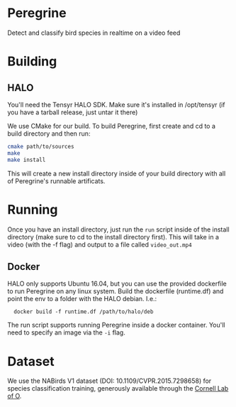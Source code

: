 # Peregrine 
Detect and classify bird species in realtime on a video feed

# Building

## HALO
You'll need the Tensyr HALO SDK. Make sure it's installed
in /opt/tensyr (if you have a tarball release, just untar it there)

We use CMake for our build. To build Peregrine, first create and cd to a
build directory and then run:

```bash
cmake path/to/sources
make
make install
```
This will create a new install directory inside of your build directory
with all of Peregrine's runnable artificats.

# Running

Once you have an install directory, just run the `run` script
inside of the install directory (make sure to cd to the install directory first).
This will take in a video (with the -f flag) and output to a file called
`video_out.mp4`

## Docker
HALO only supports Ubuntu 16.04, but you can use the provided dockerfile to
run Peregrine on any linux system.
Build the dockerfile (runtime.df) and point the env to a folder with the HALO
debian. I.e.:
```
  docker build -f runtime.df /path/to/halo/deb
```
The run script supports running Peregrine inside a docker container.
You'll need to specify an image via the `-i` flag.

# Dataset

We use the NABirds V1 dataset (DOI: 10.1109/CVPR.2015.7298658) for
species classification training, generously available through the 
[Cornell Lab of O](http://dl.allaboutbirds.org/nabirds).
